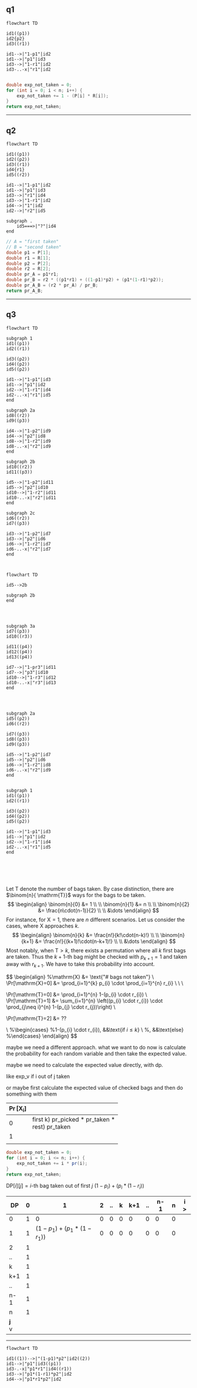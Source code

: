 ## q1

```mermaid
flowchart TD

id1((p1))
id2{p2}
id3((r1))

id1-->|"1-p1"|id2
id1-->|"p1"|id3
id3-->|"1-r1"|id2
id3-..-x|"r1"|id2


```

```java
double exp_not_taken = 0;
for (int i = 0; i < n; i++) {
	exp_not_taken += 1 - (P[i] * R[i]);
}
return exp_not_taken;
```







___
## q2

```mermaid
flowchart TD

id1((p1))
id2((p2))
id3((r1))
id4{r1}
id5((r2))

id1-->|"1-p1"|id2
id1-->|"p1"|id3
id3-->|"r1"|id4
id3-->|"1-r1"|id2
id4-->|"1"|id2
id2-->|"r2"|id5

subgraph .
	id5===>|"?"|id4
end
```

```java
// A = "first taken"
// B = "second taken"
double p1 = P[1];
double r1 = R[1];
double p2 = P[2];
double r2 = R[2];
double pr_A = p1*r1;
double pr_B = r2 * ((p1*r1) + ((1-p1)*p2) + (p1*(1-r1)*p2));
double pr_A_B = (r2 * pr_A) / pr_B;
return pr_A_B;
```








___
## q3


```mermaid
flowchart TD

subgraph 1
id1((p1))
id2((r1))

id3((p2))
id4((p2))
id5((p2))

id1-->|"1-p1"|id3
id1-->|"p1"|id2
id2-->|"1-r1"|id4
id2-..-x|"r1"|id5
end

subgraph 2a
id8((r2))
id9((p3))

id4-->|"1-p2"|id9
id4-->|"p2"|id8
id8-->|"1-r2"|id9
id8-..-x|"r2"|id9
end

subgraph 2b
id10((r2))
id11((p3))

id5-->|"1-p2"|id11
id5-->|"p2"|id10
id10-->|"1-r2"|id11
id10-..-x|"r2"|id11
end

subgraph 2c
id6((r2))
id7((p3))

id3-->|"1-p2"|id7
id3-->|"p2"|id6
id6-->|"1-r2"|id7
id6-..-x|"r2"|id7
end



```

```mermaid
flowchart TD

id5-->2b

subgraph 2b
end




subgraph 3a
id7((p3))
id10((r3))

id11((p4))
id12((p4))
id13((p4))

id7-->|"1-pr3"|id11
id7-->|"p3"|id10
id10-->|"1-r3"|id12
id10-..-x|"r3"|id13
end




subgraph 2a
id5((p2))
id6((r2))

id7((p3))
id8((p3))
id9((p3))

id5-->|"1-p2"|id7
id5-->|"p2"|id6
id6-->|"1-r2"|id8
id6-..-x|"r2"|id9
end


subgraph 1
id1((p1))
id2((r1))

id3((p2))
id4((p2))
id5((p2))

id1-->|"1-p1"|id3
id1-->|"p1"|id2
id2-->|"1-r1"|id4
id2-..-x|"r1"|id5
end






```




Let $\mathrm{T}$ denote the number of bags taken. By case distinction, there are $\binom{n}{ \mathrm{T}}$ ways for the bags to be taken.
$$
\begin{align}
\binom{n}{0} &= 1  \\ \\
\binom{n}{1} &= n \\ \\
\binom{n}{2} &= \frac{n\cdot(n-1)}{2}  \\ \\
&\dots
\end{align}
$$
For instance, for $\mathrm{X} = 1$, there are $n$ different scenarios. Let us consider the cases, where $\mathrm{X}$ approaches $k$.
$$
\begin{align}
\binom{n}{k} &= \frac{n!}{k!\cdot(n-k)!}  \\ \\
\binom{n}{k+1} &= \frac{n!}{(k+1)!\cdot(n-k+1)!} \\ \\
&\dots
\end{align}
$$
Most notably, when $\mathrm{T} >k$, there exists a permutation where all $k$ first bags are taken. Thus the $k+1$-th bag might be checked with $p_{k+1}=1$ and taken away with $r_{k+1}$. We have to take this probability into account.


$$
\begin{align}
%\mathrm{X} &= \text{"\# bags not taken"} \\
\Pr[\mathrm{X}=0] &= \prod_{i=1}^{k} p_{i} \cdot \prod_{i=1}^{n} r_{i} \\
\\
\\

\Pr[\mathrm{T}=0] &= \prod_{i=1}^{n} 1-(p_{i} \cdot r_{i}) \\
\Pr[\mathrm{T}=1] &= \sum_{i=1}^{n} \left((p_{i} \cdot r_{i}) \cdot \prod_{j\neq i}^{n} 1-(p_{j} \cdot r_{j})\right) \\

\Pr[\mathrm{T}=2] &= ?? 


\\
%\begin{cases}
%1-(p_{i}  \cdot r_{i}), &&\text{if $i \leq k$} \\
%, &&\text{else}
%\end{cases}
\end{align}
$$






maybe we need a different approach. what we want to do now is calculate the probability for each random variable and then take the expected value.

maybe we need to calculate the expected value directly, with dp.

like exp_v if i out of j taken



or maybe first calculate the expected value of checked bags and then do something with them















| $\Pr[\mathrm{X_{i}}]$ |                                                            |
| --------------------- | ---------------------------------------------------------- |
| 0                     | first k)		pr_picked \* pr_taken \*<br>rest)			pr_taken<br> |
| 1                     |                                                            |
|                       |                                                            |

























```java
double exp_not_taken = 0;
for (int i = 0; i <= n; i++) {
	exp_not_taken += i * pr(i);
}
return exp_not_taken;
```


$\mathrm{DP}[i][j] = i \text{-th bag taken out of first }j$
$(1-p_{i})+(p_{i}*(1-r_{i}))$

| DP         | 0   | 1                             | 2   | ..  | k   | k+1 | ..  | n-1 | n   | **i** > |
| ---------- | --- | ----------------------------- | --- | --- | --- | --- | --- | --- | --- | ------- |
| 0          | 1   | 0                             | 0   | 0   | 0   | 0   | 0   | 0   | 0   |         |
| 1          | 1   | $(1-p_{1})+(p_{1}*(1-r_{1}))$ | 0   | 0   | 0   | 0   | 0   | 0   | 0   |         |
| 2          | 1   |                               |     |     |     |     |     |     |     |         |
| ..         | 1   |                               |     |     |     |     |     |     |     |         |
| k          | 1   |                               |     |     |     |     |     |     |     |         |
| k+1        | 1   |                               |     |     |     |     |     |     |     |         |
| ..         | 1   |                               |     |     |     |     |     |     |     |         |
| n-1        | 1   |                               |     |     |     |     |     |     |     |         |
| n          | 1   |                               |     |     |     |     |     |     |     |         |
| **j**<br>v |     |                               |     |     |     |     |     |     |     |         |













___

```mermaid
flowchart TD

id1((1))-->|"(1-p1)*p2"|id2((2))
id1-->|"p1"|id3((p1))
id3-.-x|"p1*r1"|id4((r1))
id3-->|"p1*(1-r1)*p2"|id2
id4-->|"p1*r1*p2"|id2

```
